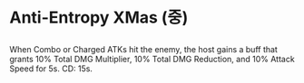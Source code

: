 # Anti-Entropy XMas (중)

##

When Combo or Charged ATKs hit the enemy, the host gains a buff that grants 10% Total DMG Multiplier, 10% Total DMG Reduction, and 10% Attack Speed for 5s. CD: 15s.
